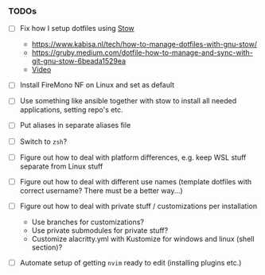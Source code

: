 ### TODOs
* [ ] Fix how I setup dotfiles using [Stow](https://www.gnu.org/software/stow/)
	* https://www.kabisa.nl/tech/how-to-manage-dotfiles-with-gnu-stow/
	* https://gruby.medium.com/dotfile-how-to-manage-and-sync-with-git-gnu-stow-6beada1529ea
	* [Video](https://www.youtube.com/watch?v=tkUllCAGs3c)

* [ ] Install FireMono NF on Linux and set as default
* [ ] Use something like ansible together with stow to install all needed applications, setting repo's etc.
* [ ] Put aliases in separate aliases file
* [ ] Switch to `zsh`?
* [ ] Figure out how to deal with platform differences, e.g. keep WSL stuff separate from Linux stuff
* [ ] Figure out how to deal with different use names (template dotfiles with correct username? There must be a better way...)
* [ ] Figure out how to deal with private stuff / customizations per installation
	* Use branches for customizations?
	* Use private submodules for private stuff?
	* Customize alacritty.yml with Kustomize for windows and linux (shell section)?
* [ ] Automate setup of getting `nvim` ready to edit (installing plugins etc.)
